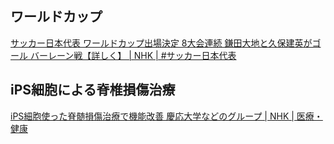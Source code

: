 ## ワールドカップ

[サッカー日本代表 ワールドカップ出場決定 8大会連続 鎌田大地と久保建英がゴール バーレーン戦【詳しく】 | NHK | #サッカー日本代表](https://www3.nhk.or.jp/news/html/20250320/k10014755411000.html)

## iPS細胞による脊椎損傷治療

[iPS細胞使った脊髄損傷治療で機能改善 慶応大学などのグループ | NHK | 医療・健康](https://www3.nhk.or.jp/news/html/20250321/k10014756731000.html)
